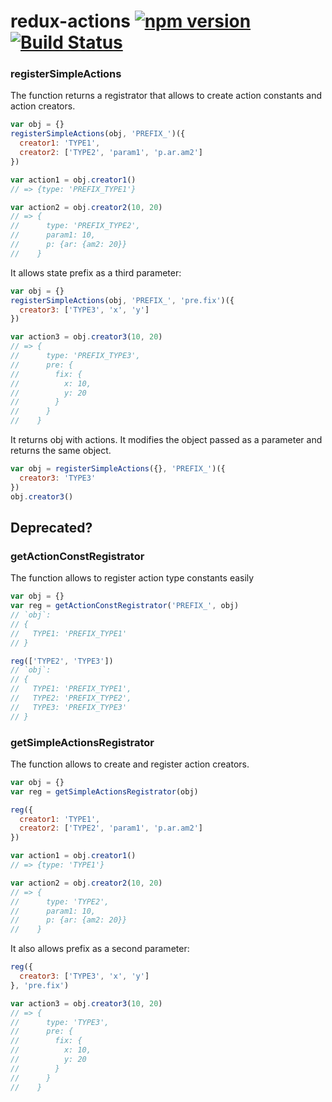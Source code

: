# redux-actions [![npm version](https://badge.fury.io/js/%40evoja%2Fredux-actions.svg)](https://badge.fury.io/js/%40evoja%2Fredux-actions) [![Build Status](https://travis-ci.org/evoja/redux-actions.png)](https://travis-ci.org/evoja/redux-actions)


### registerSimpleActions
The function returns a registrator that allows to create
action constants and action creators.

```js
var obj = {}
registerSimpleActions(obj, 'PREFIX_')({
  creator1: 'TYPE1',
  creator2: ['TYPE2', 'param1', 'p.ar.am2']
})

var action1 = obj.creator1()
// => {type: 'PREFIX_TYPE1'}

var action2 = obj.creator2(10, 20)
// => {
//      type: 'PREFIX_TYPE2',
//      param1: 10,
//      p: {ar: {am2: 20}}
//    }
```

It allows state prefix as a third parameter:

```js
var obj = {}
registerSimpleActions(obj, 'PREFIX_', 'pre.fix')({
  creator3: ['TYPE3', 'x', 'y']
})

var action3 = obj.creator3(10, 20)
// => {
//      type: 'PREFIX_TYPE3',
//      pre: {
//        fix: {
//          x: 10,
//          y: 20
//        }
//      }
//    }
```

It returns obj with actions. It modifies the object passed as a parameter
and returns the same object.

```js
var obj = registerSimpleActions({}, 'PREFIX_')({
  creator3: 'TYPE3'
})
obj.creator3()
```

## Deprecated?
### getActionConstRegistrator
The function allows to register action type constants easily

```js
var obj = {}
var reg = getActionConstRegistrator('PREFIX_', obj)
// `obj`:
// {
//   TYPE1: 'PREFIX_TYPE1'
// }

reg(['TYPE2', 'TYPE3'])
// `obj`:
// {
//   TYPE1: 'PREFIX_TYPE1',
//   TYPE2: 'PREFIX_TYPE2',
//   TYPE3: 'PREFIX_TYPE3'
// }
```

### getSimpleActionsRegistrator
The function allows to create and register action creators.

```js
var obj = {}
var reg = getSimpleActionsRegistrator(obj)

reg({
  creator1: 'TYPE1',
  creator2: ['TYPE2', 'param1', 'p.ar.am2']
})

var action1 = obj.creator1()
// => {type: 'TYPE1'}

var action2 = obj.creator2(10, 20)
// => {
//      type: 'TYPE2',
//      param1: 10,
//      p: {ar: {am2: 20}}
//    }
```

It also allows prefix as a second parameter:

```js
reg({
  creator3: ['TYPE3', 'x', 'y']
}, 'pre.fix')

var action3 = obj.creator3(10, 20)
// => {
//      type: 'TYPE3',
//      pre: {
//        fix: {
//          x: 10,
//          y: 20
//        }
//      }
//    }
```
